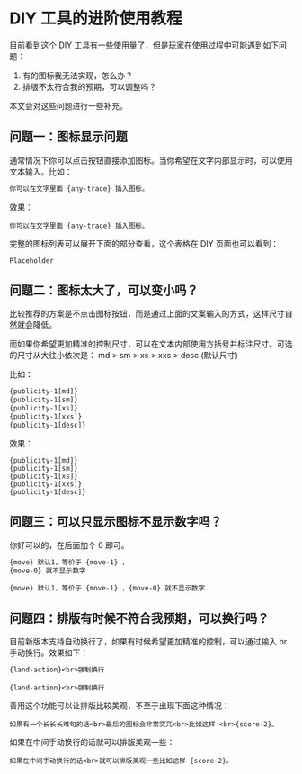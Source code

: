 # DIY 工具的进阶使用教程

目前看到这个 DIY 工具有一些使用量了，但是玩家在使用过程中可能遇到如下问题：

1. 有的图标我无法实现，怎么办？
2. 排版不太符合我的预期，可以调整吗？

本文会对这些问题进行一些补充。

## 问题一：图标显示问题

通常情况下你可以点击按钮直接添加图标。当你希望在文字内部显示时，可以使用文本输入。比如：

```txt
你可以在文字里面 {any-trace} 插入图标。
```

效果：

```desc
你可以在文字里面 {any-trace} 插入图标。
```

完整的图标列表可以展开下面的部分查看，这个表格在 DIY 页面也可以看到：

```table
Placeholder
```

## 问题二：图标太大了，可以变小吗？

比较推荐的方案是不点击图标按钮，而是通过上面的文案输入的方式，这样尺寸自然就会降低。

而如果你希望更加精准的控制尺寸，可以在文本内部使用方括号并标注尺寸。可选的尺寸从大往小依次是：
md > sm > xs > xxs > desc (默认尺寸)

比如：

```txt
{publicity-1[md]}
{publicity-1[sm]}
{publicity-1[xs]}
{publicity-1[xxs]}
{publicity-1[desc]}
```

效果：

```desc
{publicity-1[md]}
{publicity-1[sm]}
{publicity-1[xs]}
{publicity-1[xxs]}
{publicity-1[desc]}
```

## 问题三：可以只显示图标不显示数字吗？

你好可以的，在后面加个 0 即可。

```txt
{move} 默认1，等价于 {move-1} ，
{move-0} 就不显示数字
```

```desc
{move} 默认1，等价于 {move-1} ，{move-0} 就不显示数字
```

## 问题四：排版有时候不符合我预期，可以换行吗？

目前新版本支持自动换行了，如果有时候希望更加精准的控制，可以通过输入 br 手动换行。效果如下：

```txt
{land-action}<br>强制换行
```

```desc
{land-action}<br>强制换行
```

善用这个功能可以让排版比较美观，不至于出现下面这种情况：

```desc
如果有一个长长长难句的话<br>最后的图标会非常突兀<br>比如这样 <br>{score-2}。
```

如果在中间手动换行的话就可以排版美观一些：

```desc
如果在中间手动换行的话<br>就可以排版美观一些比如这样 {score-2}。
```
